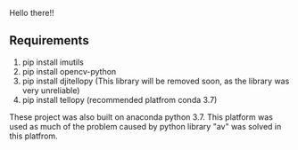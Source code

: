 Hello there!!

## Requirements
 1. pip install imutils
 2. pip install opencv-python
 3. pip install djitellopy (This library will be removed soon, as the library was very unreliable)
 4. pip install tellopy (recommended platfrom conda 3.7)


These project was also built on anaconda python 3.7. 
This platform was used as much of the problem caused by python library "av" was solved in this platfrom.